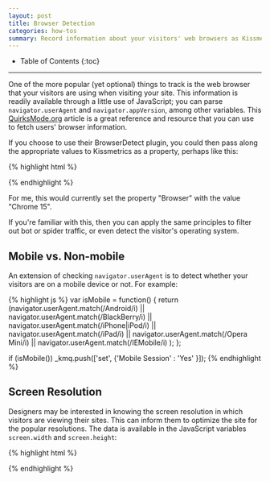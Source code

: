 ```yaml
---
layout: post
title: Browser Detection
categories: how-tos
summary: Record information about your visitors' web browsers as Kissmetrics properties.
---
```

* Table of Contents
{:toc}
* * *

One of the more popular (yet optional) things to track is the web browser that your visitors are using when visiting your site. This information is readily available through a little use of JavaScript; you can parse `navigator.userAgent` and `navigator.appVersion`, among other variables. This [QuirksMode.org][1] article is a great reference and resource that you can use to fetch users' browser information.

If you choose to use their BrowserDetect plugin, you could then pass along the appropriate values to Kissmetrics as a property, perhaps like this:

{% highlight html %}
<script type="text/javascript">
_kmq.push(['set', {'Browser' : BrowserDetect.browser + " " +
  BrowserDetect.version }]);
</script>
{% endhighlight %}

For me, this would currently set the property "Browser" with the value "Chrome 15".

If you're familiar with this, then you can apply the same principles to filter out bot or spider traffic, or even detect the visitor's operating system.

## Mobile vs. Non-mobile

An extension of checking `navigator.userAgent` is to detect whether your visitors are on a mobile device or not. For example:

{% highlight js %}
var isMobile = function() {
    return (navigator.userAgent.match(/Android/i) ||
            navigator.userAgent.match(/BlackBerry/i) ||
            navigator.userAgent.match(/iPhone|iPod/i) ||
            navigator.userAgent.match(/iPad/i) ||
            navigator.userAgent.match(/Opera Mini/i) ||
            navigator.userAgent.match(/IEMobile/i) );
};

if (isMobile()) _kmq.push(['set', {'Mobile Session' : 'Yes' }]);
{% endhighlight %}

## Screen Resolution

Designers may be interested in knowing the screen resolution in which visitors are viewing their sites. This can inform them to optimize the site for the popular resolutions. The data is available in the JavaScript variables `screen.width` and `screen.height`:

{% highlight html %}
<script type="text/javascript">
_kmq.push(['set', {'Screen Resolution' : screen.width + " x " +
  screen.height }]);
</script>
{% endhighlight %}

[1]: http://www.quirksmode.org/js/detect.html
